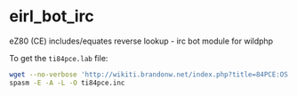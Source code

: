 # eirl_bot_irc
eZ80 (CE) includes/equates reverse lookup - irc bot module for wildphp

To get the `ti84pce.lab` file:
```sh
wget --no-verbose 'http://wikiti.brandonw.net/index.php?title=84PCE:OS:Include_File&action=raw' --output-document=- | sed -E '/^\[\[.*\]\]$/d;s|</?pre>||' > ti84pce.inc
spasm -E -A -L -O ti84pce.inc
```
